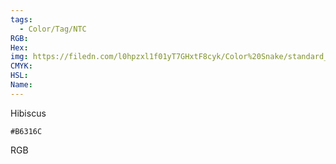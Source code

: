 ```yaml
---
tags:
  - Color/Tag/NTC
RGB:
Hex:
img: https://filedn.com/l0hpzxl1f01yT7GHxtF8cyk/Color%20Snake/standard_csv_to_svg/B6316C.svg
CMYK:
HSL:
Name:
---
```

Hibiscus
```palette
#B6316C
```
RGB
